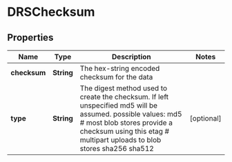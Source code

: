 
# DRSChecksum

## Properties
Name | Type | Description | Notes
------------ | ------------- | ------------- | -------------
**checksum** | **String** | The hex-string encoded checksum for the data | 
**type** | **String** | The digest method used to create the checksum. If left unspecified md5 will be assumed.  possible values: md5                # most blob stores provide a checksum using this etag               # multipart uploads to blob stores sha256 sha512 |  [optional]



